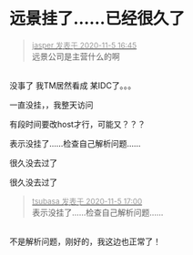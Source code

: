 # 远景挂了……已经很久了


<div class="quote"><blockquote><font size="2"><a href="https://www.hostloc.com/forum.php?mod=redirect&amp;goto=findpost&amp;pid=9407384&amp;ptid=762799" target="_blank"><font color="#999999">jasper 发表于 2020-11-5 16:45</font></a></font><br />
远景公司是主营什么的啊</blockquote></div><br />
没事了 我TM居然看成 某IDC了。。。&nbsp;&nbsp;

一直没挂，，我整天访问

有段时间要改host才行，可能又？？？<img id="aimg_AcuJP" onclick="zoom(this, this.src, 0, 0, 0)" class="zoom" src="https://cdn.jsdelivr.net/gh/hishis/forum-master/public/images/patch.gif" onmouseover="img_onmouseoverfunc(this)" onload="thumbImg(this)" border="0" alt="" />

表示没挂了……检查自己解析问题……<img id="aimg_IMEBc" onclick="zoom(this, this.src, 0, 0, 0)" class="zoom" src="https://cdn.jsdelivr.net/gh/hishis/forum-master/public/images/patch.gif" onmouseover="img_onmouseoverfunc(this)" onload="thumbImg(this)" border="0" alt="" />

很久没去过了

很久没去过了<img id="aimg_CdXUB" onclick="zoom(this, this.src, 0, 0, 0)" class="zoom" src="https://cdn.jsdelivr.net/gh/hishis/forum-master/public/images/patch.gif" onmouseover="img_onmouseoverfunc(this)" onload="thumbImg(this)" border="0" alt="" />

<div class="quote"><blockquote><font size="2"><a href="https://www.hostloc.com/forum.php?mod=redirect&amp;goto=findpost&amp;pid=9407475&amp;ptid=762799" target="_blank"><font color="#999999">tsubasa 发表于 2020-11-5 17:00</font></a></font><br />
表示没挂了……检查自己解析问题……</blockquote></div><br />
不是解析问题，刚好的，我这边也正常了！
